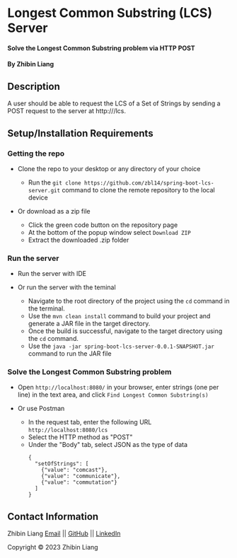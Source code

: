 # Longest Common Substring (LCS) Server

#### Solve the Longest Common Substring problem via HTTP POST

#### By Zhibin Liang

## Description

A user should be able to request the LCS of a Set of Strings by sending a POST request to the server at http://<host>/lcs.

## Setup/Installation Requirements

### Getting the repo

- Clone the repo to your desktop or any directory of your choice

  - Run the `git clone https://github.com/zbl14/spring-boot-lcs-server.git` command to clone the remote repository to the local device

- Or download as a zip file
  - Click the green code button on the repository page
  - At the bottom of the popup window select `Download ZIP`
  - Extract the downloaded .zip folder

### Run the server

- Run the server with IDE

- Or run the server with the teminal
  - Navigate to the root directory of the project using the `cd` command in the terminal.
  - Use the `mvn clean install` command to build your project and generate a JAR file in the target directory.
  - Once the build is successful, navigate to the target directory using the `cd` command.
  - Use the `java -jar spring-boot-lcs-server-0.0.1-SNAPSHOT.jar` command to run the JAR file

### Solve the Longest Common Substring problem

- Open `http://localhost:8080/` in your browser, enter strings (one per line) in the text area, and click `Find Longest Common Substring(s)`

- Or use Postman
  - In the request tab, enter the following URL `http://localhost:8080/lcs`
  - Select the HTTP method as "POST"
  - Under the "Body" tab, select JSON as the type of data
    ```
    {
      "setOfStrings": [
        {"value": "comcast"},
        {"value": "communicate"},
        {"value": "commutation"}
      ]
    }
    ```

## Contact Information

Zhibin Liang [Email](zhibin.ben.liang@gmail.com) || [GitHub](https://github.com/zbl14) || [LinkedIn](https://www.linkedin.com/in/zhibin-liang/)

Copyright &copy; 2023 Zhibin Liang
